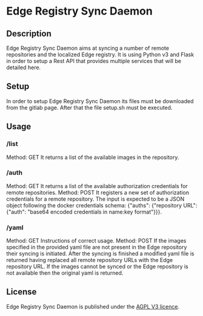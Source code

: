 # Edge Registry Sync Daemon

## Description
Edge Registry Sync Daemon aims at syncing a number of remote repositories and the localized Edge
registry.
It is using Python v3 and Flask in order to setup a Rest API that provides multiple services that will be detailed here.

## Setup
In order to setup Edge Registry Sync Daemon its files must be downloaded from the gitlab page.
After that the file setup.sh must be executed.

## Usage
### /list
Method: GET
It returns a list of the available images in the repository.
### /auth
Method: GET
It returns a list of the available authorization credentials for remote repositories.
Method: POST
It registers a new set of authorization credentials for a remote repository. The input is expected to be a JSON object following the docker credentials schema: {"auths": {"repository URL": {"auth": "base64 encoded credentials in name:key format"}}}.
### /yaml
Method: GET
Instructions of correct usage.
Method: POST
If the images specified in the provided yaml file are not present in the Edge repository their syncing is initiated.
After the syncing is finished a modified yaml file is returned having replaced all remote repository URLs with the Edge repository URL.
If the images cannot be synced or the Edge repository is not available then the original yaml is returned.

## License
Edge Registry Sync Daemon is published under the [AGPL V3 licence](https://www.gnu.org/licenses/agpl-3.0.txt).
